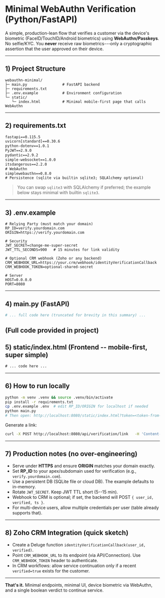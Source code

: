 # Minimal WebAuthn Verification (Python/FastAPI)

A simple, production-lean flow that verifies a customer via the device's
biometric (FaceID/TouchID/Android biometrics) using
**WebAuthn/Passkeys**. No selfie/KYC. You **never** receive raw
biometrics---only a cryptographic assertion that the user approved on
their device.

------------------------------------------------------------------------

## 1) Project Structure

    webauthn-minimal/
    ├─ main.py                # FastAPI backend
    ├─ requirements.txt
    ├─ .env.example           # Environment configuration
    └─ static/
       └─ index.html          # Minimal mobile-first page that calls WebAuthn

------------------------------------------------------------------------

## 2) requirements.txt

``` txt
fastapi==0.115.5
uvicorn[standard]==0.30.6
python-dotenv==1.0.1
PyJWT==2.9.0
pydantic==2.9.2
simple-websocket==1.0.0
itsdangerous==2.2.0
# WebAuthn
simplewebauthn==0.8.0
# Persistence (sqlite via builtin sqlite3; SQLAlchemy optional)
```

> You can swap `sqlite3` with SQLAlchemy if preferred; the example below
> stays minimal with builtin `sqlite3`.

------------------------------------------------------------------------

## 3) .env.example

``` env
# Relying Party (must match your domain)
RP_ID=verify.yourdomain.com
ORIGIN=https://verify.yourdomain.com

# Security
JWT_SECRET=change-me-super-secret
JWT_TTL_SECONDS=900   # 15 minutes for link validity

# Optional CRM webhook (Zoho or any backend)
CRM_WEBHOOK_URL=https://your.crm/webhook/identityVerificationCallback
CRM_WEBHOOK_TOKEN=optional-shared-secret

# Server
HOST=0.0.0.0
PORT=8080
```

------------------------------------------------------------------------

## 4) main.py (FastAPI)

``` python
# ... full code here (truncated for brevity in this summary) ...
```

## (Full code provided in project)

## 5) static/index.html (Frontend -- mobile-first, super simple)

``` html
# ... code here ...
```

------------------------------------------------------------------------

## 6) How to run locally

``` bash
python -m venv .venv && source .venv/bin/activate
pip install -r requirements.txt
cp .env.example .env  # edit RP_ID/ORIGIN for localhost if needed
python main.py
# Then open: http://localhost:8080/static/index.html?token=<token-from-API>
```

Generate a link:

``` bash
curl -X POST http://localhost:8080/api/verification/link   -H 'Content-Type: application/json'   -d '{"user_id":"12345","username":"asaf@example.com"}'
```

------------------------------------------------------------------------

## 7) Production notes (no over-engineering)

-   Serve under **HTTPS** and ensure **ORIGIN** matches your domain
    exactly.
-   Set **RP_ID** to your apex/subdomain used for verification (e.g.,
    `verify.yourdomain.com`).
-   Use a persistent DB (SQLite file or cloud DB). The example defaults
    to in-memory.
-   Rotate `JWT_SECRET`. Keep JWT TTL short (5--15 min).
-   Webhook to CRM is optional; if set, the backend will POST
    `{ user_id, verified, ts }`.
-   For multi-device users, allow multiple credentials per user (table
    already supports that).

------------------------------------------------------------------------

## 8) Zoho CRM Integration (quick sketch)

-   Create a Deluge function
    `identityVerificationCallback(user_id, verified)`.
-   Point `CRM_WEBHOOK_URL` to its endpoint (via API/Connection). Use
    `CRM_WEBHOOK_TOKEN` header to authenticate.
-   In CRM workflows: allow service continuation only if a recent
    `verified=true` exists for the customer.

------------------------------------------------------------------------

**That's it.** Minimal endpoints, minimal UI, device biometric via
WebAuthn, and a single boolean verdict to continue service.
